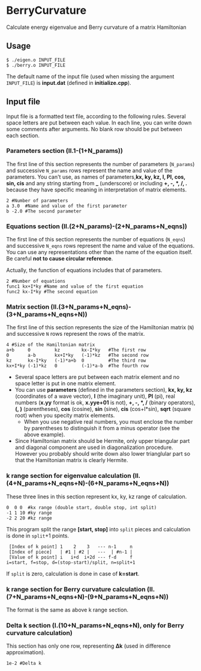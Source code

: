 # BerryCurvature
Calculate energy eigenvalue and Berry curvature of a matrix Hamiltonian

## Usage
```
$ ./eigen.o INPUT_FILE
$ ./berry.o INPUT_FILE
```
The default name of the input file (used when missing the argument ```INPUT_FILE```) is **input.dat** (defined in **initialize.cpp**).

## Input file
Input file is a formatted text file, according to the following rules.
Several space letters are put between each value.
In each line, you can write down some comments after arguments.
No blank row should be put between each section.

### Parameters section (ll.1-(1+N_params))
The first line of this section represents the number of parameters (```N_params```) and successive ```N_params``` rows represent the name and value of the parameters.
You can't use, as names of parameters,**kx, ky, kz, I, PI, cos, sin, cis** and any string starting from **\_** (underscore) or including **+, -, \*, /, .** because they have specific meaning in interpretation of matrix elements.
```
2 #Number of parameters
a 3.0  #Name and value of the first parameter
b -2.0 #The second parameter
```

### Equations section (ll.(2+N_params)-(2+N_params+N_eqns))
The first line of this section represents the number of equations (```N_eqns```) and successive ```N_eqns``` rows represent the name and value of the equations.
You can use any representations other than the name of the equation itself.
Be careful **not to cause circular reference**.

Actually, the function of equations includes that of parameters.
```
2 #Number of equations
func1 kx+I*ky #Name and value of the first equation
func2 kx-I*ky #The second equation
```

### Matrix section (ll.(3+N_params+N_eqns)-(3+N_params+N_eqns+N))
The first line of this section represents the size of the Hamiltonian matrix (```N```) and successive ```N``` rows represent the rows of the matrix.
```
4 #Size of the Hamiltonian matrix
a+b     0         kz        kx-I*ky   #The first row
0       a-b       kx+I*ky   (-1)*kz   #The second row
kz      kx-I*ky   (-1)*a+b  0         #The third row
kx+I*ky (-1)*kz   0         (-1)*a-b  #The fourth row
```
- Several space letters are put between each matrix element and no space letter is put in one matrix element.
- You can use **parameters** (defined in the parameters section), **kx, ky, kz** (coordinates of a wave vector), **I** (the imaginary unit), **PI** (pi), real numbers (**x.yy** format is ok, **x.yye+01** is not), **+, -, \*, /** (binary operators), **(, )** (parentheses), **cos** (cosine), **sin** (sine), **cis** (cos+I\*sin), **sqrt** (square root) when you specity matrix elements.
  - When you use negative real numbers, you must enclose the number by parentheses to distinguish it from a minus operator (see the above example).
- Since Hamiltonian matrix should be Hermite, only upper triangular part and diagonal component are used in diagonalization procedure. However you probably should write down also lower trianglular part so that the Hamiltonian matrix is clearly Hermite.
  
### k range section for eigenvalue calculation (ll.(4+N_params+N_eqns+N)-(6+N_params+N_eqns+N))
These three lines in this section represent kx, ky, kz range of calculation.
```
0  0 0  #kx range (double start, double stop, int split)
-1 1 10 #ky range
-2 2 20 #kz range
```
This program split the range **[start, stop]** into ```split``` pieces and calculation is done in ```split```+1 points.
```
 [Index of k point] 1    2    3   --- n-1     n 
 [Index of piece]   | #1 | #2 |   ---  | #n-1 | 
 [Value of k point] i   i+d  i+2d --- f-d     f 
i=start, f=stop, d=(stop-start)/split, n=split+1
```
If ```split``` is zero, calculation is done in case of **k=start**.

### k range section for Berry curvature calculation (ll.(7+N_params+N_eqns+N)-(9+N_params+N_eqns+N))
The format is the same as above k range section.

### Delta k section (l.(10+N_params+N_eqns+N), only for Berry curvature calculation)
This section has only one row, representing **&Delta;k** (used in difference approximation).
```
1e-2 #Delta k
```
